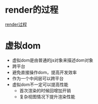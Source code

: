 # render的过程

[render过程](https://e0v6qvjc33.feishu.cn/mindnotes/bmncnoI2GWhrPIRICBfq24ld3df)

# 虚拟dom
- 虚拟dom是由普通的js对象来描述dom对象
- 跨平台
- 避免直接操作dom，提高开发效率
- 作为一个中间层可以跨平台
- 虚拟dom不一定可以提高性能
  - 首次渲染的时候回增加开销
  - 复杂视图情况下提升渲染性能

